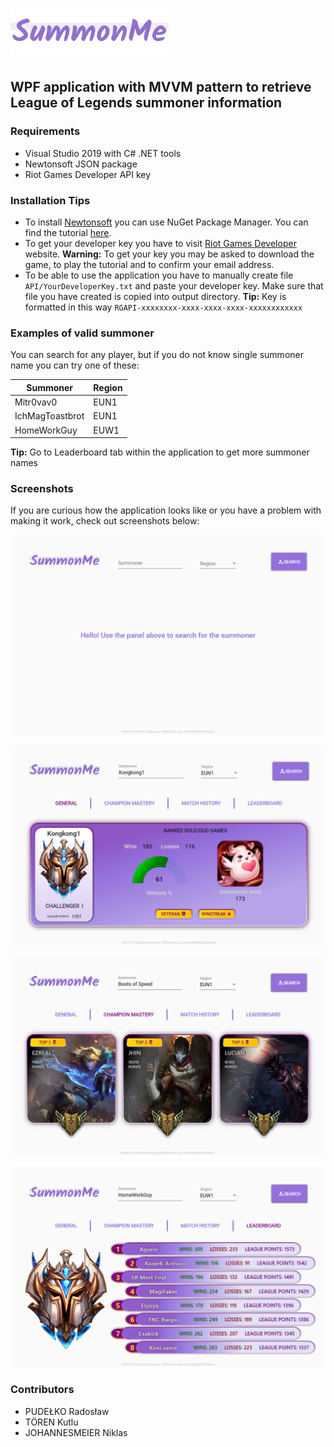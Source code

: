 ![](https://github.com/radoslawik/CSharpSummonMe/blob/master/SummonMe/Assets/logo.png?raw=true)
## WPF application with MVVM pattern to retrieve League of Legends summoner information

### Requirements
- Visual Studio 2019 with C# .NET tools
- Newtonsoft JSON package
- Riot Games Developer API key

### Installation Tips
- To install [Newtonsoft](https://github.com/JamesNK/Newtonsoft.Json) you can use NuGet Package Manager. You can find the tutorial [here](https://docs.microsoft.com/en-us/nuget/quickstart/install-and-use-a-package-in-visual-studio).
- To get your developer key you have to visit [Riot Games Developer](https://developer.riotgames.com/) website.
**Warning:** To get your key you may be asked to download the game, to play the tutorial and to confirm your email address.
- To be able to use the application you have to manually create file `API/YourDeveloperKey.txt` and paste your developer key. Make sure that file you have created is copied into output directory.
**Tip:** Key is formatted in this way `RGAPI-xxxxxxxx-xxxx-xxxx-xxxx-xxxxxxxxxxxx`


### Examples of valid summoner
You can search for any player, but if you do not know single summoner name you can try one of these:

Summoner  | Region
------------- | -------------
 Mitr0vav0  | EUN1
IchMagToastbrot  | EUN1
HomeWorkGuy | EUW1

**Tip:** Go to Leaderboard tab within the application to get more summoner names


### Screenshots
If you are curious how the application looks like or you have a problem with making it work, check out screenshots below:

![](https://raw.githubusercontent.com/radoslawik/CSharpSummonMe/master/Screenshots/ss1.PNG?raw=true)

![](https://raw.githubusercontent.com/radoslawik/CSharpSummonMe/master/Screenshots/ss2.PNG?raw=true)

![](https://raw.githubusercontent.com/radoslawik/CSharpSummonMe/master/Screenshots/ss3.PNG?raw=true)

![](https://raw.githubusercontent.com/radoslawik/CSharpSummonMe/master/Screenshots/ss4.PNG?raw=true)

### Contributors

- PUDEŁKO Radosław
- TÖREN Kutlu
- JOHANNESMEIER Niklas

